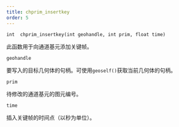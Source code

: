 ```yaml
---
title: chprim_insertkey
order: 5
---
```

`int  chprim_insertkey(int geohandle, int prim, float time)`

此函数用于向通道基元添加关键帧。

`geohandle`

要写入的目标几何体的句柄。可使用`geoself()`获取当前几何体的句柄。

`prim`

待修改的通道基元的图元编号。

`time`

插入关键帧的时间点（以秒为单位）。
